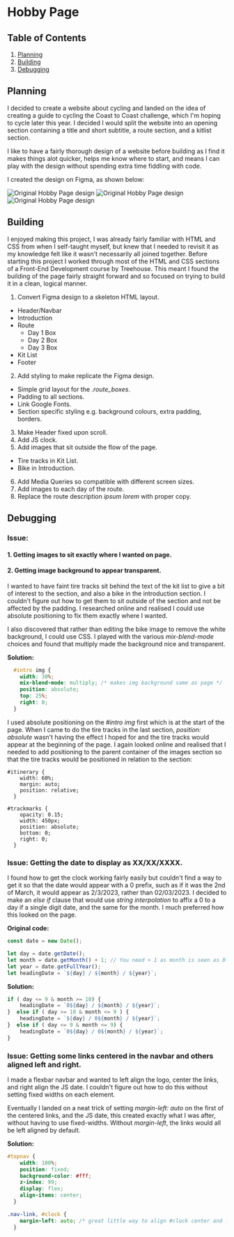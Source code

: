 
# Hobby Page

## Table of Contents
1. [Planning](#Planning)
2. [Building](#Building)
3. [Debugging](#Debugging)

## Planning

I decided to create a website about cycling and landed on the idea of creating a guide to cycling the Coast to Coast challenge, which I'm hoping to cycle later this year. I decided I would split the website into an opening section containing a title and short subtitle, a route section, and a kitlist section.

I like to have a fairly thorough design of a website before building as I find it makes things alot quicker, helps me know where to start, and means I can play with the design without spending extra time fiddling with code. 

I created the design on Figma, as shown below:  

![Original Hobby Page design](images/figma_design/figma_design-1.png)
![Original Hobby Page design](images/figma_design/figma_design-2.png)
![Original Hobby Page design](images/figma_design/figma_design-3.png)

## Building

I enjoyed making this project, I was already fairly familiar with HTML and CSS from when I self-taught myself, but knew that I needed to revisit it as my knowledge felt like it wasn't necessarily all joined together. Before starting this project I worked through most of the HTML and CSS sections of a Front-End Development course by Treehouse. This meant I found the building of the page fairly straight forward and so focused on trying to build it in a clean, logical manner.

1. Convert Figma design to a skeleton HTML layout.
  - Header/Navbar
  - Introduction
  - Route 
    - Day 1 Box
    - Day 2 Box
    - Day 3 Box
  - Kit List
  - Footer
2. Add styling to make replicate the Figma design.
  - Simple grid layout for the *.route_boxes*.
  - Padding to all sections.
  - Link Google Fonts.
  - Section specific styling e.g. background colours, extra padding, borders.
3. Make Header fixed upon scroll.
4. Add JS clock.
5. Add images that sit outside the flow of the page.
  - Tire tracks in Kit List.
  - Bike in Introduction.
6. Add Media Queries so compatible with different screen sizes.
7. Add images to each day of the route.
8. Replace the route description *ipsum lorem* with proper copy.  


## Debugging


### Issue: 
#### 1. Getting images to sit exactly where I wanted on page.
#### 2. Getting image background to appear transparent.

I wanted to have faint tire tracks sit behind the text of the kit list to give a bit of interest to the section, and also a bike in the introduction section. I couldn't figure out how to get them to sit outside of the section and not be affected by the padding. I researched online and realised I could use absolute positioning to fix them exactly where I wanted. 

I also discovered that rather than editing the bike image to remove the white background, I could use CSS. I played with the various *mix-blend-mode* choices and found that multiply made the background nice and transparent. 

**Solution:**

```CSS
  #intro img {
    width: 30%;
    mix-blend-mode: multiply; /* makes img background same as page */
    position: absolute; 
    top: 25%;
    right: 0;
  }
```

I used absolute positioning on the *#intro img* first which is at the start of the page. When I came to do the tire tracks in the last section, *position: absolute* wasn't having the effect I hoped for and the tire tracks would appear at the beginning of the page. I again looked online and realised that I needed to add positioning to the parent container of the images section so that the tire tracks would be positioned in relation to the section:

```
#itinerary {
    width: 60%;
    margin: auto;
    position: relative;
  }

#trackmarks {
    opacity: 0.15;
    width: 450px;
    position: absolute;
    bottom: 0;
    right: 0;
  }
```

### Issue: Getting the date to display as XX/XX/XXXX.

I found how to get the clock working fairly easily but couldn't find a way to get it so that the date would appear with a 0 prefix, such as if it was the 2nd of March, it would appear as 2/3/2023, rather than 02/03/2023. I decided to make an *else if* clause that would use *string interpolation* to affix a 0 to a day if a single digit date, and the same for the month. I much preferred how this looked on the page.

**Original code:**
```javascript
const date = new Date();

let day = date.getDate();
let month = date.getMonth() + 1; // You need + 1 as month is seen as 0-11.
let year = date.getFullYear();
let headingDate = `${day} / ${month} / ${year}`;

```

**Solution:**

```javascript
if ( day <= 9 & month >= 10) {
    headingDate = `0${day} / ${month} / ${year}`;
}  else if ( day >= 10 & month <= 9 ) {
    headingDate = `${day} / 0${month} / ${year}`;
}  else if ( day <= 9 & month <= 9) {
    headingDate = `0${day} / 0${month} / ${year}`;
}  
```

### Issue: Getting some links centered in the navbar and others aligned left and right.

I made a flexbar navbar and wanted to left align the logo, center the links, and right align the JS date. I couldn't figure out how to do this without setting fixed widths on each element. 

Eventually I landed on a neat trick of setting *margin-left: auto* on the first of the centered links, and the JS date, this created exactly what I was after, without having to use fixed-widths. Without *margin-left*, the links would all be left aligned by default.

**Solution:**

```css
#topnav {
    width: 100%;
    position: fixed;
    background-color: #fff;
    z-index: 99; 
    display: flex;
    align-items: center;    
  }

.nav-link, #clock {
    margin-left: auto; /* great little way to align #clock center and .nav-link right  */ 
  }
```

